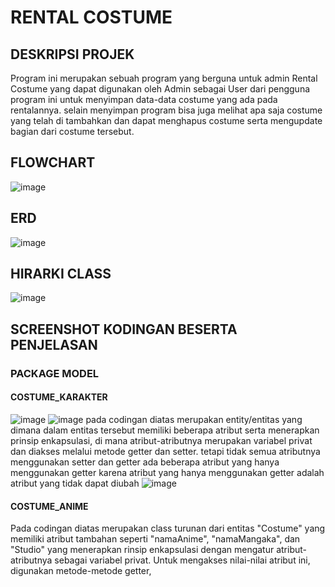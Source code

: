# RENTAL COSTUME
## DESKRIPSI PROJEK
Program ini merupakan sebuah program yang berguna untuk admin Rental Costume yang dapat digunakan oleh Admin sebagai User dari pengguna program ini untuk menyimpan data-data costume yang ada pada rentalannya. selain menyimpan program bisa juga melihat apa saja costume yang telah di tambahkan dan dapat menghapus costume serta mengupdate bagian dari costume tersebut.
## FLOWCHART
![image](https://github.com/selaputriismalia/Kelompok4_PA_PBO/assets/88119620/1b4d9d65-58ad-48e3-9f37-0cc30f00f030)
## ERD 
![image](https://github.com/selaputriismalia/Kelompok4_PA_PBO/assets/88119620/64b2fe43-b2a0-4fbb-9583-3a792c1fde5b)
## HIRARKI CLASS
![image](https://github.com/selaputriismalia/Kelompok4_PA_PBO/assets/88119620/70c20e2b-9ddc-453e-841c-3bd74ad92a18)
## SCREENSHOT KODINGAN BESERTA PENJELASAN
### PACKAGE MODEL
#### COSTUME_KARAKTER
![image](https://github.com/selaputriismalia/Kelompok4_PA_PBO/assets/88119620/daedf85d-01ad-4bc9-ac9e-adab37f93768)
![image](https://github.com/selaputriismalia/Kelompok4_PA_PBO/assets/88119620/607b5e9e-bc81-41c0-a276-8d36fbe42581)
pada codingan diatas merupakan entity/entitas yang dimana dalam entitas tersebut memiliki beberapa atribut serta menerapkan prinsip enkapsulasi, di mana atribut-atributnya merupakan variabel privat dan diakses melalui metode getter dan setter.
tetapi tidak semua atributnya menggunakan setter dan getter ada beberapa atribut yang hanya menggunakan getter karena atribut yang hanya menggunakan getter adalah atribut yang tidak dapat diubah
![image](https://github.com/selaputriismalia/Kelompok4_PA_PBO/assets/88119620/08a616b4-24f6-4857-8d27-23157b996c0a)
#### COSTUME_ANIME
Pada codingan diatas merupakan class turunan dari entitas "Costume" yang memiliki atribut tambahan seperti "namaAnime", "namaMangaka", dan "Studio" yang menerapkan rinsip enkapsulasi dengan mengatur atribut-atributnya sebagai variabel privat. Untuk mengakses nilai-nilai atribut ini, digunakan metode-metode getter,



